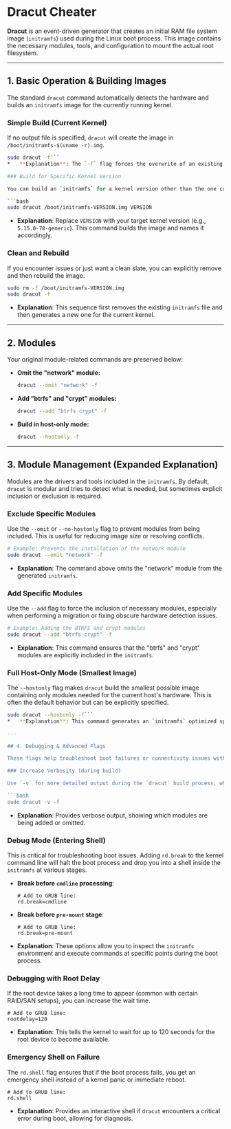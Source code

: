 # Dracut Cheater

**Dracut** is an event-driven generator that creates an initial RAM file system image (`initramfs`) used during the Linux boot process. This image contains the necessary modules, tools, and configuration to mount the actual root filesystem.

---

## 1. Basic Operation & Building Images

The standard `dracut` command automatically detects the hardware and builds an `initramfs` image for the currently running kernel.

### Simple Build (Current Kernel)

If no output file is specified, `dracut` will create the image in `/boot/initramfs-$(uname -r).img`.

```bash
sudo dracut -f```
*   **Explanation**: The `-f` flag forces the overwrite of an existing `initramfs` image.

### Build for Specific Kernel Version

You can build an `initramfs` for a kernel version other than the one currently running.

```bash
sudo dracut /boot/initramfs-VERSION.img VERSION
```
*   **Explanation**: Replace `VERSION` with your target kernel version (e.g., `5.15.0-78-generic`). This command builds the image and names it accordingly.

### Clean and Rebuild

If you encounter issues or just want a clean slate, you can explicitly remove and then rebuild the image.

```bash
sudo rm -f /boot/initramfs-VERSION.img
sudo dracut -f
```
*   **Explanation**: This sequence first removes the existing `initramfs` file and then generates a new one for the current kernel.

---

## 2. Modules

Your original module-related commands are preserved below:

*   **Omit the "network" module:**
    ```bash
    dracut --omit "network" -f
    ```
*   **Add "btrfs" and "crypt" modules:**
    ```bash
    dracut --add "btrfs crypt" -f
    ```
*   **Build in host-only mode:**
    ```bash
    dracut --hostonly -f
    ```

---

## 3. Module Management (Expanded Explanation)

Modules are the drivers and tools included in the `initramfs`. By default, `dracut` is modular and tries to detect what is needed, but sometimes explicit inclusion or exclusion is required.

### Exclude Specific Modules

Use the `--omit` or `--no-hostonly` flag to prevent modules from being included. This is useful for reducing image size or resolving conflicts.

```bash
# Example: Prevents the installation of the network module
sudo dracut --omit "network" -f
```
*   **Explanation**: The command above omits the "network" module from the generated `initramfs`.

### Add Specific Modules

Use the `--add` flag to force the inclusion of necessary modules, especially when performing a migration or fixing obscure hardware detection issues.

```bash
# Example: Adding the BTRFS and crypt modules
sudo dracut --add "btrfs crypt" -f
```
*   **Explanation**: This command ensures that the "btrfs" and "crypt" modules are explicitly included in the `initramfs`.

### Full Host-Only Mode (Smallest Image)

The `--hostonly` flag makes `dracut` build the smallest possible image containing only modules needed for the current host's hardware. This is often the default behavior but can be explicitly specified.

```bash
sudo dracut --hostonly -f```
*   **Explanation**: This command generates an `initramfs` optimized specifically for the current system's hardware, reducing its size.

---

## 4. Debugging & Advanced Flags

These flags help troubleshoot boot failures or connectivity issues within the early boot process, usually added to the kernel command line in your bootloader (e.g., GRUB).

### Increase Verbosity (during build)

Use `-v` for more detailed output during the `dracut` build process, which can help diagnose module detection issues.

```bash
sudo dracut -v -f
```
*   **Explanation**: Provides verbose output, showing which modules are being added or omitted.

### Debug Mode (Entering Shell)

This is critical for troubleshooting boot issues. Adding `rd.break` to the kernel command line will halt the boot process and drop you into a shell inside the `initramfs` at various stages.

*   **Break before `cmdline` processing**:
    ```
    # Add to GRUB line:
    rd.break=cmdline
    ```
*   **Break before `pre-mount` stage**:
    ```
    # Add to GRUB line:
    rd.break=pre-mount
    ```
*   **Explanation**: These options allow you to inspect the `initramfs` environment and execute commands at specific points during the boot process.

### Debugging with Root Delay

If the root device takes a long time to appear (common with certain RAID/SAN setups), you can increase the wait time.

```
# Add to GRUB line:
rootdelay=120
```
*   **Explanation**: This tells the kernel to wait for up to 120 seconds for the root device to become available.

### Emergency Shell on Failure

The `rd.shell` flag ensures that if the boot process fails, you get an emergency shell instead of a kernel panic or immediate reboot.

```
# Add to GRUB line:
rd.shell
```
*   **Explanation**: Provides an interactive shell if `dracut` encounters a critical error during boot, allowing for diagnosis.
